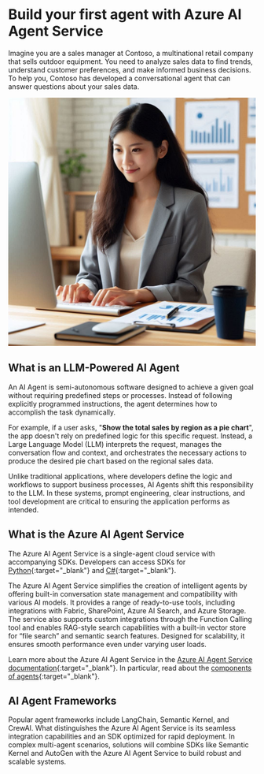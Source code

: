 # Build your first agent with Azure AI Agent Service

Imagine you are a sales manager at Contoso, a multinational retail company that sells outdoor equipment. You need to analyze sales data to find trends, understand customer preferences, and make informed business decisions. To help you, Contoso has developed a conversational agent that can answer questions about your sales data.

![Contoso Sales Analysis Agent](media/persona.png)

## What is an LLM-Powered AI Agent

An AI Agent is semi-autonomous software designed to achieve a given goal without requiring predefined steps or processes. Instead of following explicitly programmed instructions, the agent determines how to accomplish the task dynamically.

For example, if a user asks, "**Show the total sales by region as a pie chart**", the app doesn't rely on predefined logic for this specific request. Instead, a Large Language Model (LLM) interprets the request, manages the conversation flow and context, and orchestrates the necessary actions to produce the desired pie chart based on the regional sales data.

Unlike traditional applications, where developers define the logic and workflows to support business processes, AI Agents shift this responsibility to the LLM. In these systems, prompt engineering, clear instructions, and tool development are critical to ensuring the application performs as intended.

## What is the Azure AI Agent Service

The Azure AI Agent Service is a single-agent cloud service with accompanying SDKs. Developers can access SDKs for [Python](https://learn.microsoft.com/azure/ai-services/agents/quickstart?pivots=programming-language-python-azure){:target="_blank"} and [C#](https://learn.microsoft.com/azure/ai-services/agents/quickstart?pivots=programming-language-csharp){:target="_blank"}.

The Azure AI Agent Service simplifies the creation of intelligent agents by offering built-in conversation state management and compatibility with various AI models. It provides a range of ready-to-use tools, including integrations with Fabric, SharePoint, Azure AI Search, and Azure Storage. The service also supports custom integrations through the Function Calling tool and enables RAG-style search capabilities with a built-in vector store for “file search” and semantic search features. Designed for scalability, it ensures smooth performance even under varying user loads.

Learn more about the Azure AI Agent Service in the [Azure AI Agent Service documentation](https://learn.microsoft.com/azure/ai-services/agents/concepts/agents){:target="_blank"}. In particular, read about the [components of agents](https://learn.microsoft.com/azure/ai-services/agents/concepts/agents#agents-components){:target="_blank"}.

## AI Agent Frameworks

Popular agent frameworks include LangChain, Semantic Kernel, and CrewAI. What distinguishes the Azure AI Agent Service is its seamless integration capabilities and an SDK optimized for rapid deployment. In complex multi-agent scenarios, solutions will combine SDKs like Semantic Kernel and AutoGen with the Azure AI Agent Service to build robust and scalable systems.
